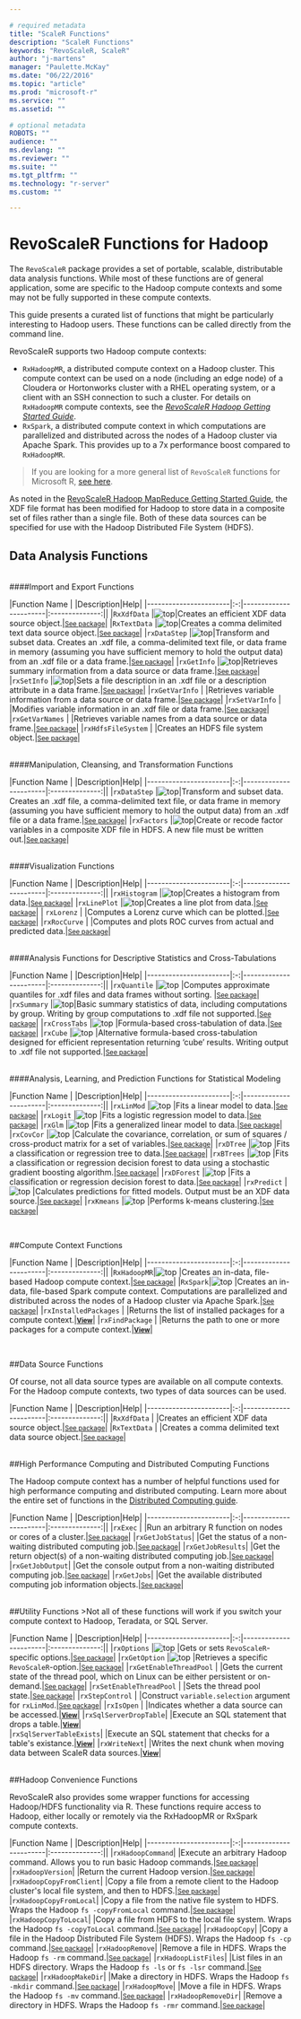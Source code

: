```yaml
---

# required metadata
title: "ScaleR Functions"
description: "ScaleR Functions"
keywords: "RevoScaleR, ScaleR"
author: "j-martens"
manager: "Paulette.McKay"
ms.date: "06/22/2016"
ms.topic: "article"
ms.prod: "microsoft-r"
ms.service: ""
ms.assetid: ""

# optional metadata
ROBOTS: ""
audience: ""
ms.devlang: ""
ms.reviewer: ""
ms.suite: ""
ms.tgt_pltfrm: ""
ms.technology: "r-server"
ms.custom: ""

---
```


# RevoScaleR Functions for Hadoop

The `RevoScaleR` package provides a set of portable, scalable, distributable data analysis functions. While most of these functions are of general application, some are specific to the Hadoop compute contexts and some may not be fully supported in these compute contexts. 

This guide presents a curated list of functions that might be particularly interesting to Hadoop users. These functions can be called directly from the command line. 

RevoScaleR supports two Hadoop compute contexts:
+ `RxHadoopMR`, a distributed compute context on a Hadoop cluster. This compute context can be used on a node (including an edge node) of a Cloudera or Hortonworks cluster with a RHEL operating system, or a client with an SSH connection to such a cluster. For details on `RxHadoopMR` compute contexts, see the [*RevoScaleR Hadoop Getting Started Guide*](../scaler-hadoop-getting-started.md).
+ `RxSpark`, a distributed compute context in which computations are parallelized and distributed across the nodes of a Hadoop cluster via Apache Spark. This provides up to a 7x performance boost compared to `RxHadoopMR`.


>If you are looking for a more general list of `RevoScaleR` functions for Microsoft R, [see here](scaler.md).

As noted in the [RevoScaleR Hadoop MapReduce Getting Started Guide](../scaler-hadoop-getting-started.md#composite), the XDF file format has been modified for Hadoop to store data in a composite set of files rather than a single file. Both of these data sources can be specified for use with the Hadoop Distributed File System (HDFS).

## Data Analysis Functions
<br />
####Import and Export Functions

|Function Name          | |Description|Help|
|-----------------------|:-:|-----------------------|:--------------:||
|`RxXdfData`       |![top](../media/award.png)|Creates an efficient XDF data source object.|<small>[See package](scaler.md#findmore)</small>|
|`RxTextData`      |![top](../media/award.png)|Creates a comma delimited text data source object.|<small>[See package](scaler.md#findmore)</small>|
|`rxDataStep`      |![top](../media/award.png)|Transform and subset data. Creates an .xdf file, a comma-delimited text file, or data frame in memory (assuming you have sufficient memory to hold the output data) from  an .xdf file or a data frame.|<small>[See package](scaler.md#findmore)</small>|
|`rxGetInfo`      |![top](../media/award.png)|Retrieves summary information from a data source or data frame.|<small>[See package](scaler.md#findmore)</small>|
|`rxSetInfo`       |![top](../media/award.png)|Sets a file description in an .xdf file or a description attribute in a data frame.|<small>[See package](scaler.md#findmore)</small>|
|`rxGetVarInfo`    | |Retrieves variable information from a data source or data frame.|<small>[See package](scaler.md#findmore)</small>|
|`rxSetVarInfo`    | |Modifies variable information in an .xdf file or data frame.|<small>[See package](scaler.md#findmore)</small>|
|`rxGetVarNames`   | |Retrieves variable names from a data source or data frame.|<small>[See package](scaler.md#findmore)</small>|
|`rxHdfsFileSystem`      | |Creates an HDFS file system object.|<small>[See package](scaler.md#findmore)</small>|



<br />
####Manipulation, Cleansing, and Transformation Functions

|Function Name          | |Description|Help|
|-----------------------|:-:|-----------------------|:--------------:||
|`rxDataStep`      |![top](../media/award.png)|Transform and subset data. Creates an .xdf file, a comma-delimited text file, or data frame in memory (assuming you have sufficient memory to hold the output data) from  an .xdf file or a data frame.|<small>[See package](scaler.md#findmore)</small>|
|`rxFactors`    |![top](../media/award.png)|Create or recode factor variables in a composite XDF file in HDFS. A new file must be written out.|<small>[See package](scaler.md#findmore)</small>|


<br />
####Visualization Functions

|Function Name          | |Description|Help|
|-----------------------|:-:|-----------------------|:--------------:||
|`rxHistogram`       |![top](../media/award.png)|Creates a histogram from data.|<small>[See package](scaler.md#findmore)</small>|
|`rxLinePlot`  |![top](../media/award.png)|Creates a line plot from data.|<small>[See package](scaler.md#findmore)</small>|
| `rxLorenz`      | |Computes a Lorenz curve which can be plotted.|<small>[See package](scaler.md#findmore)</small>|
|`rxRocCurve`  | |Computes and plots ROC curves from actual and predicted data.|<small>[See package](scaler.md#findmore)</small>|


<br />
####Analysis Functions for Descriptive Statistics and Cross-Tabulations

|Function Name          | |Description|Help|
|-----------------------|:-:|-----------------------|:--------------:||
|`rxQuantile`  |![top](../media/award.png) |Computes approximate quantiles for .xdf files and data frames without sorting. |<small>[See package](scaler.md#findmore)</small>|
|`rxSummary`       |![top](../media/award.png)|Basic summary statistics of data, including computations by group. Writing by group computations to .xdf file not supported.|<small>[See package](scaler.md#findmore)</small>|
|`rxCrossTabs`      |![top](../media/award.png) |Formula-based cross-tabulation of data.|<small>[See package](scaler.md#findmore)</small>|
|`rxCube`  |![top](../media/award.png) |Alternative formula-based cross-tabulation designed for efficient representation  returning ‘cube’ results. Writing output to .xdf file not supported.|<small>[See package](scaler.md#findmore)</small>|

<br />
####Analysis, Learning, and Prediction Functions for Statistical Modeling

|Function Name          | |Description|Help|
|-----------------------|:-:|-----------------------|:--------------:||
|`rxLinMod`   |![top](../media/award.png) |Fits a linear model to data.|<small>[See package](scaler.md#findmore)</small>|
|`rxLogit`   |![top](../media/award.png) |Fits a logistic regression model to data.|<small>[See package](scaler.md#findmore)</small>|
|`rxGlm`   |![top](../media/award.png) |Fits a generalized linear model to data.|<small>[See package](scaler.md#findmore)</small>|
|`rxCovCor`   |![top](../media/award.png) |Calculate the covariance, correlation, or sum of squares / cross-product matrix for a set of variables.|<small>[See package](scaler.md#findmore)</small>|
|`rxDTree`   |![top](../media/award.png) |Fits a classification or regression tree to data.|<small>[See package](scaler.md#findmore)</small>|
|`rxBTrees`   |![top](../media/award.png) |Fits a classification or regression decision forest to data using a stochastic gradient boosting algorithm.|<small>[See package](scaler.md#findmore)</small>|
|`rxDForest`   |![top](../media/award.png) |Fits a classification or regression decision forest to data.|<small>[See package](scaler.md#findmore)</small>|
|`rxPredict`   |![top](../media/award.png) |Calculates predictions for fitted models. Output must be an XDF data source.|<small>[See package](scaler.md#findmore)</small>|
|`rxKmeans`   |![top](../media/award.png) |Performs k-means clustering.|<small>[See package](scaler.md#findmore)</small>|


<br />
<a name="compute"></a>

##Compute Context Functions

|Function Name          | |Description|Help|
|-----------------------|:-:|-----------------------|:--------------:||
|`RxHadoopMR`|![top](../media/award.png) |Creates an in-data, file-based Hadoop compute context.|<small>[See package](scaler.md#findmore)</small>|
|`RxSpark`|![top](../media/award.png) |Creates an in-data, file-based Spark compute context. Computations are parallelized and distributed across the nodes of a Hadoop cluster via Apache Spark.|<small>[See package](scaler.md#findmore)</small>|
|`rxInstalledPackages`   | |Returns the list of installed packages for a compute context.|<small>[**View**](rxInstalledPackages.md)</small>|
|`rxFindPackage`   | |Returns the path to one or more packages for a compute context.|<small>[**View**](rxFindPackage.md)</small>|


<br/>
<a name="data"></a>

##Data Source Functions

Of course, not all data source types are available on all compute contexts. For the Hadoop compute contexts, two types of data sources can be used. 

|Function Name          | |Description|Help|
|-----------------------|:-:|-----------------------|:--------------:||
|`RxXdfData`       | |Creates an efficient XDF data source object.|<small>[See package](scaler.md#findmore)</small>|
|`RxTextData`      | |Creates a comma delimited text data source object.|<small>[See package](scaler.md#findmore)</small>|


<br />
##High Performance Computing and Distributed Computing Functions

The Hadoop compute context has a number of helpful functions used for high performance computing and distributed computing. Learn more about the entire set of functions in the [Distributed Computing guide](../scaler-distributed-computing.md).

|Function Name          | |Description|Help|
|-----------------------|:-:|-----------------------|:--------------:||
|`rxExec`  | |Run an arbitrary R function on nodes or cores of a cluster.|<small>[See package](scaler.md#findmore)</small>|
|`rxGetJobStatus`| |Get the status of a non-waiting distributed computing job.|<small>[See package](scaler.md#findmore)</small>|
|`rxGetJobResults`| |Get the return object(s) of a non-waiting distributed computing job.|<small>[See package](scaler.md#findmore)</small>|
|`rxGetJobOutput`| |Get the console output from a non-waiting distributed computing job.|<small>[See package](scaler.md#findmore)</small>|
|`rxGetJobs`| |Get the available distributed computing job information objects.|<small>[See package](scaler.md#findmore)</small>|



<br />
##Utility Functions
>Not all of these functions will work if you switch your compute context to Hadoop, Teradata, or SQL Server.

|Function Name          | |Description|Help|
|-----------------------|:-:|-----------------------|:--------------:||
|`rxOptions`  |![top](../media/award.png) |Gets or sets `RevoScaleR`-specific options.|<small>[See package](scaler.md#findmore)</small>|
|`rxGetOption`   |![top](../media/award.png) |Retrieves a specific `RevoScaleR`-option.|<small>[See package](scaler.md#findmore)</small>|
|`rxGetEnableThreadPool`   | |Gets the current state of the thread pool, which on Linux can be either persistent or on-demand.|<small>[See package](scaler.md#findmore)</small>|
|`rxSetEnableThreadPool`   | |Sets the thread pool state.|<small>[See package](scaler.md#findmore)</small>|
|`rxStepControl`   | |Construct `variable.selection` argument for `rxLinMod`.|<small>[See package](scaler.md#findmore)</small>|
|`rxIsOpen` | |Indicates whether a data source can be accessed.|<small>[**View**](rxIsOpen.md)</small>|
|`rxSqlServerDropTable`| |Execute an SQL statement that drops a table.|<small>[**View**](rxSqlServerDropTable.md)</small>|  
|`rxSqlServerTableExists`| |Execute an SQL statement that checks for a table's existance.|<small>[**View**](rxSqlServerTableExists.md)</small>|
|`rxWriteNext`| |Writes the next chunk when moving data between ScaleR data sources.|<small>[**View**](rxWriteNext.md)</small>|
 
<br />
##Hadoop Convenience Functions

RevoScaleR also provides some wrapper functions for accessing Hadoop/HDFS functionality via R. These functions require access to Hadoop, either locally or remotely via the RxHadoopMR or RxSpark compute contexts.

|Function Name          | |Description|Help|
|-----------------------|:-:|-----------------------|:--------------:||
|`rxHadoopCommand`| |Execute an arbitrary Hadoop command. Allows you to run basic Hadoop commands.|<small>[See package](scaler.md#findmore)</small>|
|`rxHadoopVersion`| |Return the current Hadoop version.|<small>[See package](scaler.md#findmore)</small>| 
|`rxHadoopCopyFromClient`| |Copy a file from a remote client to the Hadoop cluster's local file system, and then to HDFS.|<small>[See package](scaler.md#findmore)</small>|
|`rxHadoopCopyFromLocal`| |Copy a file from the native file system to HDFS. Wraps the Hadoop `fs -copyFromLocal` command.|<small>[See package](scaler.md#findmore)</small>|
|`rxHadoopCopyToLocal`| |Copy a file from HDFS to the local file system. Wraps the Hadoop `fs -copyToLocal` command.|<small>[See package](scaler.md#findmore)</small>|
|`rxHadoopCopy`| |Copy a file in the Hadoop Distributed File System (HDFS). Wraps the Hadoop `fs -cp` command.|<small>[See package](scaler.md#findmore)</small>|
|`rxHadoopRemove`| |Remove a file in HDFS. Wraps the Hadoop `fs -rm` command.|<small>[See package](scaler.md#findmore)</small>|
|`rxHadoopListFiles`| |List files in an HDFS directory. Wraps the Hadoop `fs -ls` or `fs -lsr` command.|<small>[See package](scaler.md#findmore)</small>|
|`rxHadoopMakeDir`| |Make a directory in HDFS. Wraps the Hadoop `fs -mkdir` command.|<small>[See package](scaler.md#findmore)</small>|
|`rxHadoopMove`| |Move a file in HDFS. Wraps the Hadoop `fs -mv` command.|<small>[See package](scaler.md#findmore)</small>|
|`rxHadoopRemoveDir`| |Remove a directory in HDFS. Wraps the Hadoop `fs -rmr` command.|<small>[See package](scaler.md#findmore)</small>|